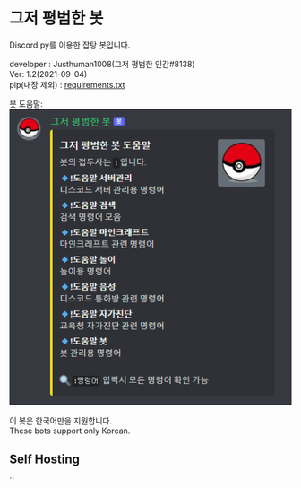 # 그저 평범한 봇
Discord.py를 이용한 잡탕 봇입니다.

developer : Justhuman1008(그저 평범한 인간#8138)  
Ver: 1.2(2021-09-04)  
pip(내장 제외) : [requirements.txt](https://github.com/justhuman1008/Just_Bot/blob/main/requirements.txt)

봇 도움말:  
<img src="/Image/help.png" alt ="Data" style="width: 700px;"/>  

이 봇은 한국어만을 지원합니다.   
These bots support only Korean.

## Self Hosting
``

